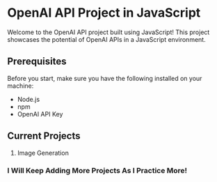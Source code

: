 # OpenAI API Project in JavaScript
Welcome to the OpenAI API project built using JavaScript! This project showcases the potential of OpenAI APIs in a JavaScript environment.

## Prerequisites
Before you start, make sure you have the following installed on your machine:

- Node.js
- npm
- OpenAI API Key

## Current Projects
1. Image Generation


### I Will Keep Adding More Projects As I Practice More!